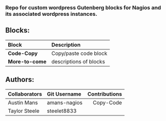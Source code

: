 ### Repo for custom wordpress Gutenberg blocks for Nagios and its associated wordpress instances.

## Blocks:
| Block | Description |
| :--- | :--- | 
| **Code-Copy** | Copy/paste code block |
| **More-to-come** | descriptions of blocks |

##  Authors: 
| Collaborators | Git Username | Contributions |
| :--- | :-- | --: |
| Austin Mans | amans-nagios | Copy-Code |
| Taylor Steele | steelet8833 |  |
